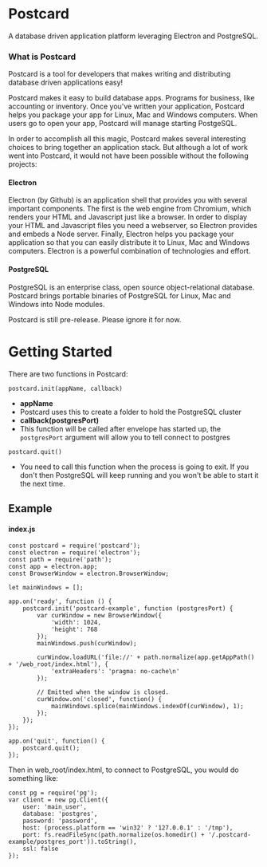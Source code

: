# Postcard
A database driven application platform leveraging Electron and PostgreSQL.

### What is Postcard
Postcard is a tool for developers that makes writing and distributing database driven applications easy!

Postcard makes it easy to build database apps. Programs for business, like accounting or inventory. Once you've written your application, Postcard helps you package your app for Linux, Mac and Windows computers. When users go to open your app, Postcard will manage starting PostgeSQL.

In order to accomplish all this magic, Postcard makes several interesting choices to bring together an application stack. But although a lot of work went into Postcard, it would not have been possible without the following projects:

#### Electron 
Electron (by Github) is an application shell that provides you with several important components. The first is the web engine from Chromium, which renders your HTML and Javascript just like a browser. In order to display your HTML and Javascript files you need a webserver, so Electron provides and embeds a Node server. Finally, Electron helps you package your application so that you can easily distribute it to Linux, Mac and Windows computers. Electron is a powerful combination of technologies and effort.

#### PostgreSQL
PostgreSQL is an enterprise class, open source object-relational database. Postcard brings portable binaries of PostgreSQL for Linux, Mac and Windows into Node modules.

Postcard is still pre-release. Please ignore it for now.

# Getting Started

There are two functions in Postcard:

`postcard.init(appName, callback)`
- **appName**
 - Postcard uses this to create a folder to hold the PostgreSQL cluster
- **callback(postgresPort)**
 - This function will be called after envelope has started up, the `postgresPort` argument will allow you to tell connect to postgres

`postcard.quit()`
- You need to call this function when the process is going to exit. If you don't then PostgreSQL will keep running and you won't be able to start it the next time.

## Example

#### index.js

	const postcard = require('postcard');
	const electron = require('electron');
	const path = require('path');
	const app = electron.app;
	const BrowserWindow = electron.BrowserWindow;

	let mainWindows = [];

	app.on('ready', function () {
		postcard.init('postcard-example', function (postgresPort) {
			var curWindow = new BrowserWindow({
				'width': 1024,
				'height': 768
			});
			mainWindows.push(curWindow);

			curWindow.loadURL('file://' + path.normalize(app.getAppPath() + '/web_root/index.html'), {
				'extraHeaders': 'pragma: no-cache\n'
			});

			// Emitted when the window is closed.
			curWindow.on('closed', function() {
				mainWindows.splice(mainWindows.indexOf(curWindow), 1);
			});
		});
	});

	app.on('quit', function() {
		postcard.quit();
	});


Then in web_root/index.html, to connect to PostgreSQL, you would do something like:

	const pg = require('pg');
	var client = new pg.Client({
		user: 'main_user',
		database: 'postgres',
		password: 'password',
		host: (process.platform == 'win32' ? '127.0.0.1' : '/tmp'),
		port: fs.readFileSync(path.normalize(os.homedir() + '/.postcard-example/postgres_port')).toString(),
		ssl: false
	});




